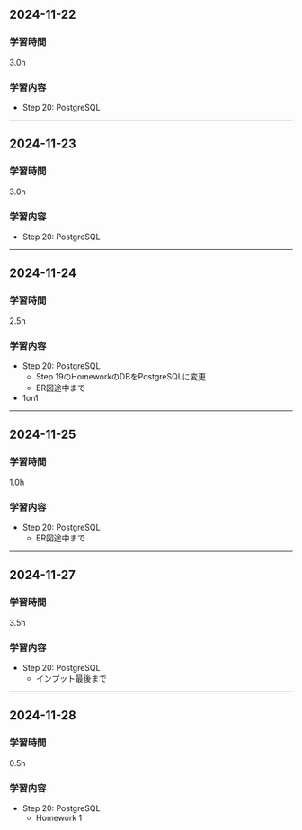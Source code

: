 ## 2024-11-22
### 学習時間
3.0h
### 学習内容
- Step 20: PostgreSQL
___
## 2024-11-23
### 学習時間
3.0h
### 学習内容
- Step 20: PostgreSQL
___
## 2024-11-24
### 学習時間
2.5h
### 学習内容
- Step 20: PostgreSQL
    - Step 19のHomeworkのDBをPostgreSQLに変更
    - ER図途中まで
- 1on1
___
## 2024-11-25
### 学習時間
1.0h
### 学習内容
- Step 20: PostgreSQL
    - ER図途中まで
___
## 2024-11-27
### 学習時間
3.5h
### 学習内容
- Step 20: PostgreSQL
    - インプット最後まで
___
## 2024-11-28
### 学習時間
0.5h
### 学習内容
- Step 20: PostgreSQL
    - Homework 1
